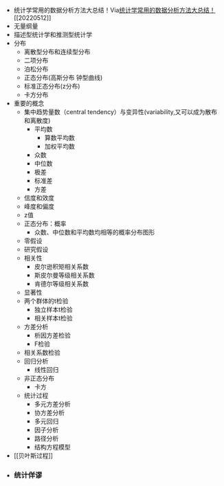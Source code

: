 - 统计学常用的数据分析方法大总结！Via[统计学常用的数据分析方法大总结！](https://app.yinxiang.com/shard/s63/nl/13797828/8e85fa02-5273-4fa3-955c-3ff1dfe60435/)[[20220512]] 
- 无量纲量
- 描述型统计学和推测型统计学
- 分布
    - 离散型分布和连续型分布
    - 二项分布
    - 泊松分布
    - 正态分布(高斯分布 钟型曲线)
    - 标准正态分布(z分布)
    - 卡方分布
- 重要的概念
    - 集中趋势量数（central tendency）与变异性(variability,又可以成为散布和离散度)
        - 平均数
            - 算数平均数
            - 加权平均数
        - 众数
        - 中位数
        - 极差
        - 标准差
        - 方差
    - 信度和效度
    - 峰度和偏度
    - z值
    - 正态分布：概率
        - 众数、中位数和平均数均相等的概率分布图形
    - 零假设
    - 研究假设
    - 相关性
        - 皮尔逊积矩相关系数
        - 斯皮尔曼等级相关系数
        - 肯德尔等级相关系数
    - 显著性
    - 两个群体的t检验
        - 独立样本t检验
        - 相关样本t检验
    - 方差分析
        - 析因方差检验
        - F检验
    - 相关系数检验
    - 回归分析
        - 线性回归
    - 非正态分布
        - 卡方
    - 统计过程
        - 多元方差分析
        - 协方差分析
        - 多元回归
        - 因子分析
        - 路径分析
        - 结构方程模型
- [[贝叶斯过程]]
- ### 统计佯谬
